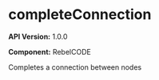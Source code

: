 # completeConnection

**API Version:** 1.0.0

**Component:** RebelCODE

Completes a connection between nodes

